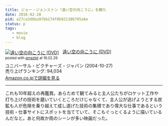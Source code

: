 ```yaml
---
title: ジョー・ジョンストン『遠い空の向こうに』を観た
date: 2016-02-28
pid: a27ca3dbba97bb174f0b921386795a6e
status: p
tags:
   - movie
   - blog
---
```


<div class="amazlet-box" style="margin-bottom:0px;"><div class="amazlet-image" style="float:left;margin:0px 12px 1px 0px;"><a href="http://www.amazon.co.jp/exec/obidos/ASIN/B00012T0NK/dotimpact-22/ref=nosim/" name="amazletlink" target="_blank"><img src="http://ecx.images-amazon.com/images/I/51PAEZ20M8L._SL160_.jpg" alt="遠い空の向こうに [DVD]" style="border: none;" /></a></div><div class="amazlet-info" style="line-height:120%; margin-bottom: 10px"><div class="amazlet-name" style="margin-bottom:10px;line-height:120%"><a href="http://www.amazon.co.jp/exec/obidos/ASIN/B00012T0NK/dotimpact-22/ref=nosim/" name="amazletlink" target="_blank">遠い空の向こうに [DVD]</a><div class="amazlet-powered-date" style="font-size:80%;margin-top:5px;line-height:120%">posted with <a href="http://www.amazlet.com/" title="amazlet" target="_blank">amazlet</a> at 16.02.29</div></div><div class="amazlet-detail">ユニバーサル・ピクチャーズ・ジャパン (2004-10-27)<br />売り上げランキング: 94,034<br /></div><div class="amazlet-sub-info" style="float: left;"><div class="amazlet-link" style="margin-top: 5px"><a href="http://www.amazon.co.jp/exec/obidos/ASIN/B00012T0NK/dotimpact-22/ref=nosim/" name="amazletlink" target="_blank">Amazon.co.jpで詳細を見る</a></div></div></div><div class="amazlet-footer" style="clear: left"></div></div>

---- 

これも10年超えの再鑑賞。あらためて観てみると主人公たちがロケット工作や打ち上げの技術を磨いていくところだけじゃなくて、主人公が逃げようとする炭鉱も人が危険を乗り越えて成し遂げた技術の集積であり偉大な仕事であるという技術・仕事サイトにスポットを当てていて、そこもぐっとくるように描いているんだなと。あと何故か雨のシーンが多い映画だった。
